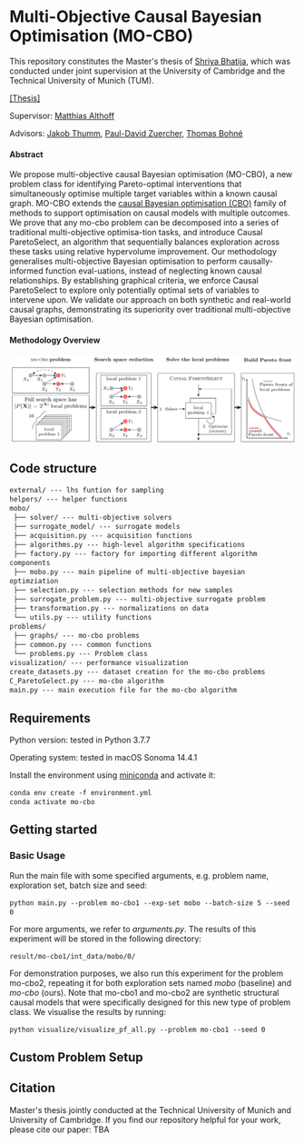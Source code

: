# Multi-Objective Causal Bayesian Optimisation (MO-CBO)
This repository constitutes the Master's thesis of [Shriya Bhatija](www.linkedin.com/in/shriya-bhatija-565699155), which was conducted under joint supervision at the University of Cambridge and the Technical University of Munich (TUM).

[[Thesis]](assets/THESIS.pdf)

Supervisor: [Matthias Althoff](https://www.ce.cit.tum.de/cps/members/prof-dr-ing-matthias-althoff/)

Advisors: [Jakob Thumm](https://jakob-thumm.com), [Paul-David Zuercher](https://pauldavidzuercher.com), [Thomas Bohné](https://www.ifm.eng.cam.ac.uk/people/tmb35/)

#### Abstract
We propose multi-objective causal Bayesian optimisation (MO-CBO), a new problem class for identifying Pareto-optimal interventions that simultaneously optimise multiple target variables within a known causal graph. MO-CBO extends the [causal Bayesian optimisation (CBO)](https://proceedings.mlr.press/v108/aglietti20a/aglietti20a.pdf) family of methods to support optimisation on causal models with multiple outcomes. We prove that any mo-cbo problem can be decomposed into a series of traditional multi-objective optimisa-tion tasks, and introduce Causal ParetoSelect, an algorithm that sequentially balances exploration across these tasks using relative hypervolume improvement. Our methodology generalises multi-objective Bayesian optimisation to perform causally-informed function eval-uations, instead of neglecting known causal relationships. By establishing graphical criteria, we enforce Causal ParetoSelect to explore only potentially optimal sets of variables to intervene upon. We validate our approach on both synthetic and real-world causal graphs, demonstrating its superiority over traditional multi-objective Bayesian optimisation.

#### Methodology Overview
<img src="assets/mo_cbo_visual.png" width="1000">

## Code structure
````
external/ --- lhs funtion for sampling
helpers/ --- helper functions
mobo/
 ├── solver/ --- multi-objective solvers
 ├── surrogate_model/ --- surrogate models
 ├── acquisition.py --- acquisition functions
 ├── algorithms.py --- high-level algorithm specifications
 ├── factory.py --- factory for importing different algorithm components
 ├── mobo.py --- main pipeline of multi-objective bayesian optimziation
 ├── selection.py --- selection methods for new samples
 ├── surrogate_problem.py --- multi-objective surrogate problem
 ├── transformation.py --- normalizations on data
 └── utils.py --- utility functions
problems/
 ├── graphs/ --- mo-cbo problems
 ├── common.py --- common functions
 └── problems.py --- Problem class
visualization/ --- performance visualization
create_datasets.py --- dataset creation for the mo-cbo problems
C_ParetoSelect.py --- mo-cbo algorithm 
main.py --- main execution file for the mo-cbo algorithm
````

## Requirements
Python version: tested in Python 3.7.7

Operating system: tested in macOS Sonoma 14.4.1

Install the environment using [miniconda](https://docs.anaconda.com/miniconda/) and activate it:
````
conda env create -f environment.yml
conda activate mo-cbo
````

## Getting started
### Basic Usage

Run the main file with some specified arguments, e.g. problem name, exploration set, batch size and seed:
````
python main.py --problem mo-cbo1 --exp-set mobo --batch-size 5 --seed 0
````
For more arguments, we refer to *arguments.py*. The results of this experiment will be stored in the following directory:
````
result/mo-cbo1/int_data/mobo/0/
````
For demonstration purposes, we also run this experiment for the problem mo-cbo2, repeating it for both exploration sets named *mobo* (baseline) and *mo-cbo* (ours). Note that mo-cbo1 and mo-cbo2 are synthetic structural causal models that were specifically designed for this new type of problem class. We visualise the results by running:
````
python visualize/visualize_pf_all.py --problem mo-cbo1 --seed 0
````




## Custom Problem Setup 


## Citation
Master's thesis jointly conducted at the Technical University of Munich and University of Cambridge. If you find our repository helpful for your work, please cite our paper:
TBA 
